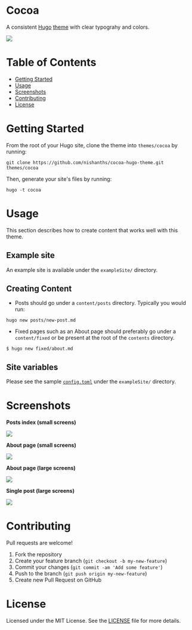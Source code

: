 # Cocoa

A consistent [Hugo](http://gohugo.io) [theme](https://github.com/spf13/hugoThemes/) with clear typograhy and colors.

![](http://i.imgur.com/AJVyzJd.png)

# Table of Contents

* [Getting Started](#getting-started)
* [Usage](#usage)
* [Screenshots](#screenshots)
* [Contributing](#contributing)
* [License](#license)

# Getting Started 

From the root of your Hugo site, clone the theme into `themes/cocoa` by running:

````
git clone https://github.com/nishanths/cocoa-hugo-theme.git themes/cocoa
````

Then, generate your site's files by running:

````
hugo -t cocoa
````

# Usage

This section describes how to create content that works well with this theme.

## Example site

An example site is available under the `exampleSite/` directory. 

## Creating Content

* Posts should go under a `content/posts` directory. Typically you would run:

````
hugo new posts/new-post.md
````

* Fixed pages such as an About page should preferably go under a `content/fixed` or be present at the root of the `contents` directory.

````
$ hugo new fixed/about.md
````

## Site variables

Please see the sample [`config.toml`](https://github.com/nishanths/cocoa-hugo-theme/blob/master/exampleSite/config.toml) under the `exampleSite/` directory. 


# Screenshots

**Posts index (small screens)**

![](http://i.imgur.com/CXVUZvj.png)

**About page (small screens)**

![](http://i.imgur.com/oLABRtU.png)

**About page (large screens)**

![](http://i.imgur.com/Srt8x7c.png)

**Single post (large screens)**

![](http://i.imgur.com/AJVyzJd.png)

# Contributing

Pull requests are welcome!

1. Fork the repository
2. Create your feature branch (`git checkout -b my-new-feature`)
3. Commit your changes (`git commit -am 'Add some feature'`)
4. Push to the branch (`git push origin my-new-feature`)
5. Create new Pull Request on GitHub

# License

Licensed under the MIT License. See the [LICENSE](https://github.com/nishanths/cocoa-hugo-theme/blob/master/LICENSE.md) file for more details.
